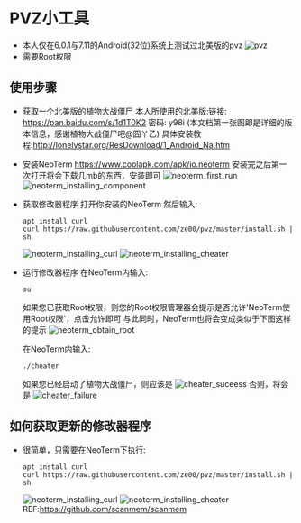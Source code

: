 # PVZ小工具
  * 本人仅在6.0.1与7.11的Android(32位)系统上测试过北美版的pvz
    ![pvz](doc/pvz.png)
  * 需要Root权限
## 使用步骤
  * 获取一个北美版的植物大战僵尸
    本人所使用的北美版:链接: https://pan.baidu.com/s/1d1T0K2 密码: y98i (本文档第一张图即是详细的版本信息，感谢植物大战僵尸吧@囧丫乙)
    具体安装教程:http://lonelystar.org/ResDownload/1_Android_Na.htm
  * 安装NeoTerm
    https://www.coolapk.com/apk/io.neoterm
    安装完之后第一次打开将会下载几mb的东西，安装即可
    ![neoterm_first_run](doc/neoterm_first_run.png)
    ![neoterm_installing_component](doc/neoterm_installing_component.png)
  * 获取修改器程序
    打开你安装的NeoTerm
    然后输入:
    ```
    apt install curl
    curl https://raw.githubusercontent.com/ze00/pvz/master/install.sh | sh
    ```
    ![neoterm_installing_curl](doc/neoterm_installing_curl.png)
    ![neoterm_installing_cheater](doc/neoterm_installing_cheater.png)
  * 运行修改器程序
    在NeoTerm内输入:
    ```
    su
    ```
    如果您已获取Root权限，则您的Root权限管理器会提示是否允许'NeoTerm使用Root权限'，点击允许即可
    与此同时，NeoTerm也将会变成类似于下图这样的提示
    ![neoterm_obtain_root](doc/neoterm_obtain_root.png)

    在NeoTerm内输入:
    ```
    ./cheater
    ```
    如果您已经启动了植物大战僵尸，则应该是
    ![cheater_suceess](doc/cheater_success.png)
    否则，将会是
    ![cheater_failure](doc/cheater_failure.png)
## 如何获取更新的修改器程序
  * 很简单，只需要在NeoTerm下执行:
    ```
    apt install curl
    curl https://raw.githubusercontent.com/ze00/pvz/master/install.sh | sh
    ```
    ![neoterm_installing_curl](doc/neoterm_installing_curl.png)
    ![neoterm_installing_cheater](doc/neoterm_installing_cheater.png)
REF:https://github.com/scanmem/scanmem

